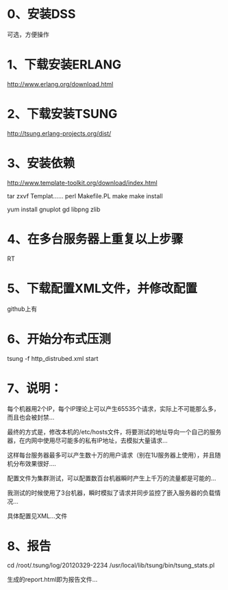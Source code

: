 0、安装DSS
==========
可选，方便操作

1、下载安装ERLANG
=================
http://www.erlang.org/download.html

2、下载安装TSUNG
================
http://tsung.erlang-projects.org/dist/

3、安装依赖
===========
http://www.template-toolkit.org/download/index.html

tar zxvf Templat......
perl Makefile.PL
make
make install

yum install gnuplot gd libpng zlib


4、在多台服务器上重复以上步骤
=============================
RT

5、下载配置XML文件，并修改配置
==============================
github上有

6、开始分布式压测
=================
tsung -f http_distrubed.xml start

7、说明：
========
每个机器用2个IP，每个IP理论上可以产生65535个请求，实际上不可能那么多，而且也会被封禁...

最终的方式是，修改本机的/etc/hosts文件，将要测试的地址导向一个自己的服务器，在内网中使用尽可能多的私有IP地址，去模拟大量请求...

这样每台服务器最多可以产生数十万的用户请求（别在1U服务器上使用），并且随机分布效果很好....

配置文件为集群测试，可以配置数百台机器瞬时产生上千万的流量都是可能的...

我测试的时候使用了3台机器，瞬时模拟了请求并同步监控了嵌入服务器的负载情况...

具体配置见XML...文件

8、报告
=======
cd /root/.tsung/log/20120329-2234
/usr/local/lib/tsung/bin/tsung_stats.pl

生成的report.html即为报告文件...